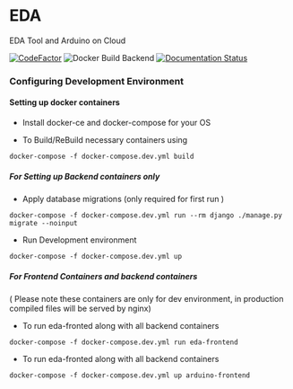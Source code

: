 # EDA
EDA Tool and Arduino on Cloud

[![CodeFactor](https://www.codefactor.io/repository/github/frg-fossee/esim-cloud/badge)](https://www.codefactor.io/repository/github/frg-fossee/esim-cloud)
![Docker Build Backend](https://github.com/frg-fossee/eSim-Cloud/workflows/Docker%20Build%20Backend/badge.svg?branch=dev-backend)
[![Documentation Status](https://readthedocs.org/projects/esim-cloud/badge/?version=latest)](https://esim-cloud.readthedocs.io/en/latest/?badge=latest)


### Configuring Development Environment

#### Setting up docker containers
* Install docker-ce and docker-compose for your OS

* To Build/ReBuild necessary containers using

 ```docker-compose -f docker-compose.dev.yml build```


##### For Setting up Backend containers only
* Apply database migrations (only required for first run )

 ```docker-compose -f docker-compose.dev.yml run --rm django ./manage.py migrate --noinput```

* Run Development environment

 ```docker-compose -f docker-compose.dev.yml up```

##### For Frontend Containers and backend containers
( Please note these containers are only for dev environment, in production compiled files will be served by nginx)
* To run eda-fronted along with all backend containers

``` docker-compose -f docker-compose.dev.yml run eda-frontend ```

* To run eda-fronted along with all backend containers

``` docker-compose -f docker-compose.dev.yml up arduino-frontend ```

